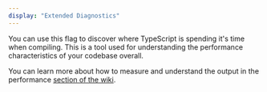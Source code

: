 ```yaml
---
display: "Extended Diagnostics"
---
```


You can use this flag to discover where TypeScript is spending it's time when compiling. 
This is a tool used for understanding the performance characteristics of your codebase overall.

You can learn more about how to measure and understand the output in the performance [section of the wiki](https://github.com/microsoft/TypeScript/wiki/Performance).

